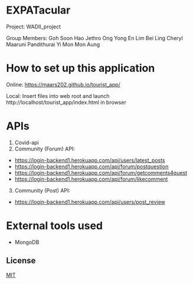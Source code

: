# EXPATacular
Project: WADII_project

Group Members:
Goh Soon Hao
Jethro Ong Yong En
Lim Bei Ling Cheryl
Maaruni Pandithurai
Yi Mon Mon Aung

# How to set up this application
Online:
https://maars202.github.io/tourist_app/

Local:
Insert files into web root and launch http://localhost/tourist_app/index.html in browser

# APIs 

1. Covid-api
2. Community (Forum) API:
- https://login-backend1.herokuapp.com/api/users/latest_posts
- https://login-backend1.herokuapp.com/api/forum/postquestion
- https://login-backend1.herokuapp.com/api/forum/getcomments4quest
- https://login-backend1.herokuapp.com/api/forum/likecomment
3. Community (Post) API:
- https://login-backend1.herokuapp.com/api/users/post_review

# External tools used
- MongoDB 


## License
[MIT](https://choosealicense.com/licenses/mit/)
